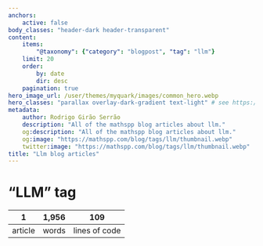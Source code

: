 ```yaml
---
anchors:
    active: false
body_classes: "header-dark header-transparent"
content:
    items:
        "@taxonomy": {"category": "blogpost", "tag": "llm"}
    limit: 20
    order:
        by: date
        dir: desc
    pagination: true
hero_image_url: /user/themes/myquark/images/common_hero.webp
hero_classes: "parallax overlay-dark-gradient text-light" # see https://demo.getgrav.org/blog-skeleton/blog/hero-classes
metadata:
    author: Rodrigo Girão Serrão
    description: "All of the mathspp blog articles about llm."
    og:description: "All of the mathspp blog articles about llm."
    og:image: "https://mathspp.com/blog/tags/llm/thumbnail.webp"
    twitter:image: "https://mathspp.com/blog/tags/llm/thumbnail.webp"
title: "Llm blog articles"
---
```



# “LLM” tag


<table class="stats-table">
    <thead>
        <tr>
            <th style="text-align: center;">1</th>
            <th style="text-align: center;">1,956</th>
            <th style="text-align: center;">109</th>
        </tr>
    </thead>
    <tbody>
        <tr>
            <td style="text-align: center;">article</td>
            <td style="text-align: center;">words</td>
            <td style="text-align: center;">lines of code</td>
        </tr>
    </tbody>
</table>